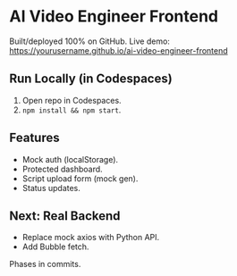 # AI Video Engineer Frontend

Built/deployed 100% on GitHub. Live demo: https://yourusername.github.io/ai-video-engineer-frontend

## Run Locally (in Codespaces)
1. Open repo in Codespaces.
2. `npm install && npm start`.

## Features
- Mock auth (localStorage).
- Protected dashboard.
- Script upload form (mock gen).
- Status updates.

## Next: Real Backend
- Replace mock axios with Python API.
- Add Bubble fetch.

Phases in commits.
